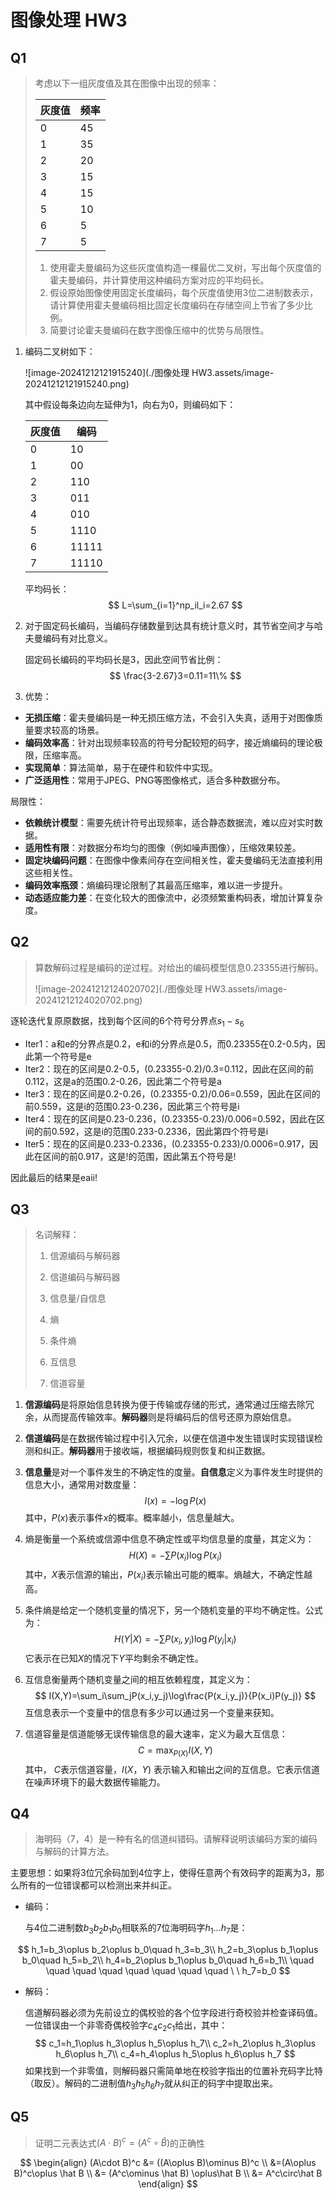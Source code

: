 # 图像处理 HW3

## Q1

> 考虑以下一组灰度值及其在图像中出现的频率：
>
> | 灰度值 | 频率 |
> | ------ | ---- |
> | 0      | 45   |
> | 1      | 35   |
> | 2      | 20   |
> | 3      | 15   |
> | 4      | 15   |
> | 5      | 10   |
> | 6      | 5    |
> | 7      | 5    |
>
> 1. 使用霍夫曼编码为这些灰度值构造一棵最优二叉树，写出每个灰度值的霍夫曼编码，并计算使用这种编码方案对应的平均码长。
> 2. 假设原始图像使用固定长度编码，每个灰度值使用3位二进制数表示，请计算使用霍夫曼编码相比固定长度编码在存储空间上节省了多少比例。
> 3. 简要讨论霍夫曼编码在数字图像压缩中的优势与局限性。

1. 编码二叉树如下：

   ![image-20241212121915240](./图像处理 HW3.assets/image-20241212121915240.png)

   其中假设每条边向左延伸为1，向右为0，则编码如下：

   | 灰度值 | 编码  |
   | ------ | ----- |
   | 0      | 10    |
   | 1      | 00    |
   | 2      | 110   |
   | 3      | 011   |
   | 4      | 010   |
   | 5      | 1110  |
   | 6      | 11111 |
   | 7      | 11110 |

   平均码长：
   $$
   L=\sum_{i=1}^np_il_i=2.67
   $$

2. 对于固定码长编码，当编码存储数量到达具有统计意义时，其节省空间才与哈夫曼编码有对比意义。

   固定码长编码的平均码长是3，因此空间节省比例：
   $$
   \frac{3-2.67}3=0.11=11\%
   $$

3.  优势：

   * **无损压缩**：霍夫曼编码是一种无损压缩方法，不会引入失真，适用于对图像质量要求较高的场景。
   * **编码效率高**：针对出现频率较高的符号分配较短的码字，接近熵编码的理论极限，压缩率高。
   * **实现简单**：算法简单，易于在硬件和软件中实现。
   * **广泛适用性**：常用于JPEG、PNG等图像格式，适合多种数据分布。

   局限性：

   * **依赖统计模型**：需要先统计符号出现频率，适合静态数据流，难以应对实时数据。
   * **适用性有限**：对数据分布均匀的图像（例如噪声图像），压缩效果较差。
   * **固定块编码问题**：在图像中像素间存在空间相关性，霍夫曼编码无法直接利用这些相关性。
   * **编码效率瓶颈**：熵编码理论限制了其最高压缩率，难以进一步提升。
   * **动态适应能力差**：在变化较大的图像流中，必须频繁重构码表，增加计算复杂度。

## Q2

> 算数解码过程是编码的逆过程。对给出的编码模型信息0.23355进行解码。
>
> ![image-20241212124020702](./图像处理 HW3.assets/image-20241212124020702.png)

逐轮迭代复原原数据，找到每个区间的6个符号分界点$s_1-s_6$

* Iter1：a和e的分界点是0.2，e和i的分界点是0.5，而0.23355在0.2-0.5内，因此第一个符号是e
* Iter2：现在的区间是0.2-0.5，(0.23355-0.2)/0.3=0.112，因此在区间的前0.112，这是a的范围0.2-0.26，因此第二个符号是a
* Iter3：现在的区间是0.2-0.26，(0.23355-0.2)/0.06=0.559，因此在区间的前0.559，这是i的范围0.23-0.236，因此第三个符号是i
* Iter4：现在的区间是0.23-0.236，(0.23355-0.23)/0.006=0.592，因此在区间的前0.592，这是i的范围0.233-0.2336，因此第四个符号是i
* Iter5：现在的区间是0.233-0.2336，(0.23355-0.233)/0.0006=0.917，因此在区间的前0.917，这是!的范围，因此第五个符号是!

因此最后的结果是eaii!

## Q3

> 名词解释：
>
> 1. 信源编码与解码器
>
> 2. 信道编码与解码器
>
> 3. 信息量/自信息
>
> 4. 熵
>
> 5. 条件熵
>
> 6. 互信息
>
> 7. 信道容量

1. **信源编码**是将原始信息转换为便于传输或存储的形式，通常通过压缩去除冗余，从而提高传输效率。**解码器**则是将编码后的信号还原为原始信息。

2. **信道编码**是在数据传输过程中引入冗余，以便在信道中发生错误时实现错误检测和纠正。**解码器**用于接收端，根据编码规则恢复和纠正数据。

3. **信息量**是对一个事件发生的不确定性的度量。**自信息**定义为事件发生时提供的信息大小，通常用对数度量：
   $$
   I(x)=-\log P(x)
   $$
    其中，$P(x)$表示事件$x$的概率。概率越小，信息量越大。

4. 熵是衡量一个系统或信源中信息不确定性或平均信息量的度量，其定义为：
   $$
   H(X)=-\sum P(x_i)\log P(x_i)
   $$
   其中，$X$表示信源的输出，$P(x_i)$表示输出可能的概率。熵越大，不确定性越高。

5. 条件熵是给定一个随机变量的情况下，另一个随机变量的平均不确定性。公式为：
   $$
   H(Y|X)=-\sum P(x_i, y_i)\log P(y_i|x_i)
   $$
   它表示在已知$X$的情况下$Y$平均剩余不确定性。

6. 互信息衡量两个随机变量之间的相互依赖程度，其定义为：
   $$
   I(X,Y)=\sum_i\sum_jP(x_i,y_j)\log\frac{P(x_i,y_j)}{P(x_i)P(y_j)}
   $$
   互信息表示一个变量中的信息有多少可以通过另一个变量来获知。

7. 信道容量是信道能够无误传输信息的最大速率，定义为最大互信息：
   $$
   C=\max_{P(X)}I(X,Y)
   $$
   其中， $C$表示信道容量，$I(X，Y)$ 表示输入和输出之间的互信息。它表示信道在噪声环境下的最大数据传输能力。



## Q4

> 海明码（7，4）是一种有名的信道纠错码。请解释说明该编码方案的编码与解码的计算方法。

主要思想：如果将3位冗余码加到4位字上，使得任意两个有效码字的距离为3，那么所有的一位错误都可以检测出来并纠正。

* 编码：

  与4位二进制数$b_3b_2b_1b_0$相联系的7位海明码字$h_1\dots h_7$是：

$$
h_1=b_3\oplus b_2\oplus b_0\quad h_3=b_3\\
h_2=b_3\oplus b_1\oplus b_0\quad h_5=b_2\\
h_4=b_2\oplus b_1\oplus b_0\quad h_6=b_1\\
 \quad \quad  \quad \quad  \quad \quad  \quad \quad \ \ h_7=b_0
$$

* 解码：

  信道解码器必须为先前设立的偶校验的各个位字段进行奇校验并检查译码值。一位错误由一个非零奇偶校验字$c_4c_2c_1$给出，其中：
  $$
  c_1=h_1\oplus h_3\oplus h_5\oplus h_7\\
  c_2=h_2\oplus h_3\oplus h_6\oplus h_7\\
  c_4=h_4\oplus h_5\oplus h_6\oplus h_7
  $$
  如果找到一个非零值，则解码器只需简单地在校验字指出的位置补充码字比特（取反）。解码的二进制值$h_3h_5h_6h_7$就从纠正的码字中提取出来。
  
## Q5

> 证明二元表达式$(A\cdot B)^c=(A^c\circ \hat B)$的正确性

$$
\begin{align}
(A\cdot B)^c &= ((A\oplus B)\ominus B)^c \\
&=(A\oplus B)^c\oplus \hat B \\
&= (A^c\ominus \hat B) \oplus\hat B \\
&= A^c\circ\hat B
\end{align}
$$

